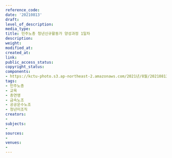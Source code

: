 ```yaml
---
reference_code: 
date: '20210813'
draft: 
level_of_description: 
media_type: 
title: 민주노총 청년신규활동가 양성과정 1일차
description: 
weight: 
modified_at: 
created_at: 
link: 
public_access_status: 
copyright_status: 
components:
- https://kctu-photo.s3.ap-northeast-2.amazonaws.com/2021년/8월/20210813-민주노총+청년신규활동가+양성과정+1일차_민주노총_교육_총연맹_금속노조_공공운수노조_청년미조직/_1D20126.jpg
tags:
- 민주노총
- 교육
- 총연맹
- 금속노조
- 공공운수노조
- 청년미조직
creators:
- 
subjects:
- 
sources:
- 
venues:
- 
---
```

